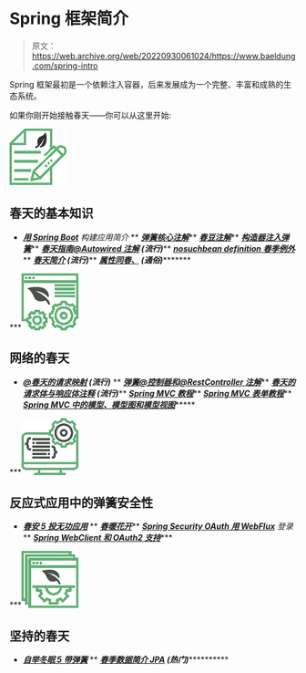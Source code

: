 # Spring 框架简介

> 原文：<https://web.archive.org/web/20220930061024/https://www.baeldung.com/spring-intro>

Spring 框架最初是一个依赖注入容器，后来发展成为一个完整、丰富和成熟的生态系统。

如果你刚开始接触春天——你可以从这里开始:

![other spring tutorials - icon](img/83647256422ca597402d72a1a211ef05.png)

## 春天的基本知识

*   ***[用 Spring Boot](/web/20221128040714/https://www.baeldung.com/spring-boot-start)** 构建应用简介*
**   ***[弹簧核心注解](/web/20221128040714/https://www.baeldung.com/spring-core-annotations)*****   ***[春豆注解](/web/20221128040714/https://www.baeldung.com/spring-bean-annotations)*****   ***[构造器注入弹簧](/web/20221128040714/https://www.baeldung.com/constructor-injection-in-spring)*****   ***[春天指南@Autowired 注解](/web/20221128040714/https://www.baeldung.com/spring-autowire) **(流行)*******   ***[nosuchbean definition 春季例外](/web/20221128040714/https://www.baeldung.com/spring-nosuchbeandefinitionexception)*****   ***[春天简介](/web/20221128040714/https://www.baeldung.com/spring-profiles) **(流行)*******   ***[属性同春、](/web/20221128040714/https://www.baeldung.com/properties-with-spring) **(通俗)************

***![spring of web - icon](img/219f16f94e50688323a2ec87ae4734ef.png)

## 网络的春天

*   ***[@春天的请求映射](/web/20221128040714/https://www.baeldung.com/spring-requestmapping) **(流行)*****
**   ***[弹簧@控制器和@RestController 注解](/web/20221128040714/https://www.baeldung.com/spring-controller-vs-restcontroller)*****   ***[春天的请求体与响应体注释](/web/20221128040714/https://www.baeldung.com/spring-request-response-body) **(流行)*******   ***[Spring MVC 教程](/web/20221128040714/https://www.baeldung.com/spring-mvc-tutorial)*****   ***[Spring MVC 表单教程](/web/20221128040714/https://www.baeldung.com/spring-mvc-form-tutorial)*****   ***[Spring MVC 中的模型、模型图和模型视图](/web/20221128040714/https://www.baeldung.com/spring-mvc-model-model-map-model-view)********

***![series creational patterns - icon](img/226587498c26fabfb4e8756faf98aa54.png)

## 反应式应用中的弹簧安全性

*   ***[春安 5 投无功应用](/web/20221128040714/https://www.baeldung.com/spring-security-5-reactive)***
**   ***[春暖花开](/web/20221128040714/https://www.baeldung.com/spring-webflux-cors)*****   ***[Spring Security OAuth 用 WebFlux](/web/20221128040714/https://www.baeldung.com/spring-oauth-login-webflux)** 登录***   ***[Spring WebClient 和 OAuth2 支持](/web/20221128040714/https://www.baeldung.com/spring-webclient-oauth2)******

***![spring basics - icon](img/05c66721ccfd8f464df366d2fef82b64.png)

## 坚持的春天

*   ***[自举冬眠 5 带弹簧](/web/20221128040714/https://www.baeldung.com/hibernate-5-spring)***
**   ***[春季数据简介 JPA](/web/20221128040714/https://www.baeldung.com/the-persistence-layer-with-spring-data-jpa) **(热门)***************